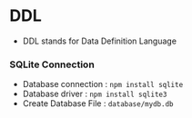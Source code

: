 # DDL
- DDL stands for Data Definition Language

### SQLite Connection
* Database connection : `npm install sqlite`
* Database driver : `npm install sqlite3`
* Create Database File : `database/mydb.db`